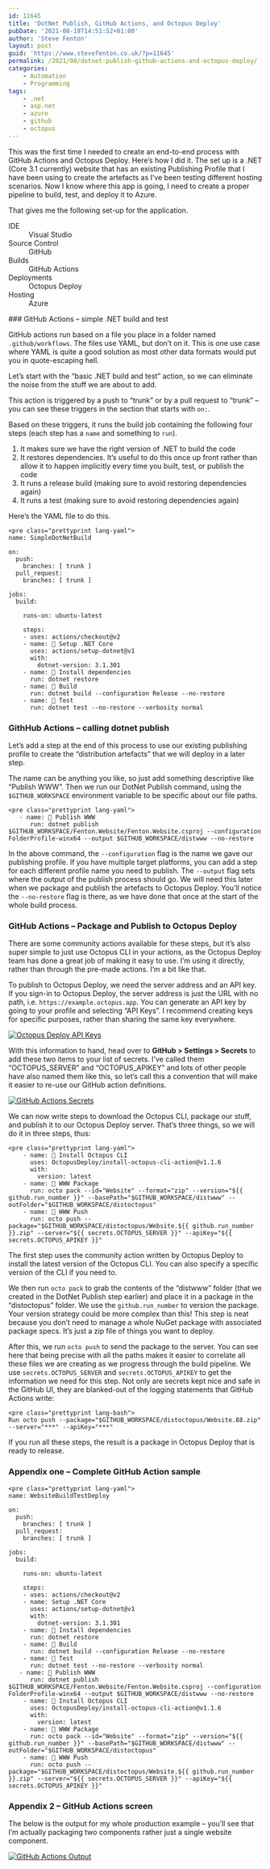 ```yaml
---
id: 11645
title: 'DotNet Publish, GitHub Actions, and Octopus Deploy'
pubDate: '2021-08-19T14:51:52+01:00'
author: 'Steve Fenton'
layout: post
guid: 'https://www.stevefenton.co.uk/?p=11645'
permalink: /2021/08/dotnet-publish-github-actions-and-octopus-deploy/
categories:
    - Automation
    - Programming
tags:
    - .net
    - asp.net
    - azure
    - github
    - octopus
---
```


This was the first time I needed to create an end-to-end process with GitHub Actions and Octopus Deploy. Here’s how I did it. The set up is a .NET (Core 3.1 currently) website that has an existing Publishing Profile that I have been using to create the artefacts as I’ve been testing different hosting scenarios. Now I know where this app is going, I need to create a proper pipeline to build, test, and deploy it to Azure.

That gives me the following set-up for the application.

<dl><dt>IDE</dt><dd>Visual Studio</dd><dt>Source Control</dt><dd>GitHub</dd><dt>Builds</dt><dd>GitHub Actions</dd><dt>Deployments</dt><dd>Octopus Deploy</dd><dt>Hosting</dt><dd>Azure</dd></dl>### GitHub Actions – simple .NET build and test

GitHub actions run based on a file you place in a folder named `.github/workflows`. The files use YAML, but don’t on it. This is one use case where YAML is quite a good solution as most other data formats would put you in quote-escaping hell.

Let’s start with the “basic .NET build and test” action, so we can eliminate the noise from the stuff we are about to add.

This action is triggered by a push to “trunk” or by a pull request to “trunk” – you can see these triggers in the section that starts with `on:`.

Based on these triggers, it runs the build job containing the following four steps (each step has a `name` and something to `run`).

1. It makes sure we have the right version of .NET to build the code
2. It restores dependencies. It’s useful to do this once up front rather than allow it to happen implicitly every time you built, test, or publish the code
3. It runs a release build (making sure to avoid restoring dependencies again)
4. It runs a test (making sure to avoid restoring dependencies again)

Here’s the YAML file to do this.

```
<pre class="prettyprint lang-yaml">
name: SimpleDotNetBuild

on:
  push:
    branches: [ trunk ]
  pull_request:
    branches: [ trunk ]

jobs:
  build:

    runs-on: ubuntu-latest

    steps:
    - uses: actions/checkout@v2
    - name: 🥅 Setup .NET Core
      uses: actions/setup-dotnet@v1
      with:
        dotnet-version: 3.1.301
    - name: 🥅 Install dependencies
      run: dotnet restore
    - name: 🥅 Build
      run: dotnet build --configuration Release --no-restore
    - name: 🥅 Test
      run: dotnet test --no-restore --verbosity normal
```

### GithHub Actions – calling dotnet publish

Let’s add a step at the end of this process to use our existing publishing profile to create the “distribution artefacts” that we will deploy in a later step.

The name can be anything you like, so just add something descriptive like “Publish WWW”. Then we run our DotNet Publish command, using the `$GITHUB_WORKSPACE` environment variable to be specific about our file paths.

```
<pre class="prettyprint lang-yaml">
   - name: 🥅 Publish WWW
      run: dotnet publish $GITHUB_WORKSPACE/Fenton.Website/Fenton.Website.csproj --configuration FolderProfile-winx64 --output $GITHUB_WORKSPACE/distwww --no-restore
```

In the above command, the `--configuration` flag is the name we gave our publishing profile. If you have multiple target platforms, you can add a step for each different profile name you need to publish. The `--output` flag sets where the output of the publish process should go. We will need this later when we package and publish the artefacts to Octopus Deploy. You’ll notice the `--no-restore` flag is there, as we have done that once at the start of the whole build process.

### GitHub Actions – Package and Publish to Octopus Deploy

There are some community actions available for these steps, but it’s also super simple to just use Octopus CLI in your actions, as the Octopus Deploy team has done a great job of making it easy to use. I’m using it directly, rather than through the pre-made actions. I’m a bit like that.

To publish to Octopus Deploy, we need the server address and an API key. If you sign-in to Octopus Deploy, the server address is just the URL with no path, i.e. `https://example.octopus.app`. You can generate an API key by going to your profile and selecting “API Keys”. I recommend creating keys for specific purposes, rather than sharing the same key everywhere.

[![Octopus Deploy API Keys](https://www.stevefenton.co.uk/wp-content/uploads/2021/08/octopus-api-key-1024x541.jpg)](https://www.stevefenton.co.uk/2021/08/dotnet-publish-github-actions-and-octopus-deploy/octopus-api-key/)

With this information to hand, head over to **GitHub &gt; Settings &gt; Secrets** to add these two items to your list of secrets. I’ve called them “OCTOPUS\_SERVER” and “OCTOPUS\_APIKEY” and lots of other people have also named them like this, so let’s call this a convention that will make it easier to re-use our GitHub action definitions.

[![GitHub Actions Secrets](https://www.stevefenton.co.uk/wp-content/uploads/2021/08/github-actions-secrets-1024x459.jpg)](https://www.stevefenton.co.uk/2021/08/dotnet-publish-github-actions-and-octopus-deploy/github-actions-secrets/)

We can now write steps to download the Octopus CLI, package our stuff, and publish it to our Octopus Deploy server. That’s three things, so we will do it in three steps, thus:

```
<pre class="prettyprint lang-yaml">
    - name: 🐙 Install Octopus CLI
      uses: OctopusDeploy/install-octopus-cli-action@v1.1.6
      with:
        version: latest
    - name: 🐙 WWW Package
      run: octo pack --id="Website" --format="zip" --version="${{ github.run_number }}" --basePath="$GITHUB_WORKSPACE/distwww" --outFolder="$GITHUB_WORKSPACE/distoctopus"
    - name: 🐙 WWW Push
      run: octo push --package="$GITHUB_WORKSPACE/distoctopus/Website.${{ github.run_number }}.zip" --server="${{ secrets.OCTOPUS_SERVER }}" --apiKey="${{ secrets.OCTOPUS_APIKEY }}"
```

The first step uses the community action written by Octopus Deploy to install the latest version of the Octopus CLI. You can also specify a specific version of the CLI if you need to.

We then run `octo pack` to grab the contents of the “distwww” folder (that we created in the DotNet Publish step earlier) and place it in a package in the “distoctopus” folder. We use the `github.run_number` to version the package. Your version strategy could be more complex than this! This step is neat because you don’t need to manage a whole NuGet package with associated package specs. It’s just a zip file of things you want to deploy.

After this, we run `octo push` to send the package to the server. You can see here that being precise with all the paths makes it easier to correlate all these files we are creating as we progress through the build pipeline. We use `secrets.OCTOPUS_SERVER` and `secrets.OCTOPUS_APIKEY` to get the information we need for this step. Not only are secrets kept nice and safe in the GitHub UI, they are blanked-out of the logging statements that GitHub Actions write:

```
<pre class="prettyprint lang-bash">
Run octo push --package="$GITHUB_WORKSPACE/distoctopus/Website.88.zip" --server="***" --apiKey="***"
```

If you run all these steps, the result is a package in Octopus Deploy that is ready to release.

### Appendix one – Complete GitHub Action sample

```
<pre class="prettyprint lang-yaml">
name: WebsiteBuildTestDeploy

on:
  push:
    branches: [ trunk ]
  pull_request:
    branches: [ trunk ]

jobs:
  build:

    runs-on: ubuntu-latest

    steps:
    - uses: actions/checkout@v2
    - name: Setup .NET Core
      uses: actions/setup-dotnet@v1
      with:
        dotnet-version: 3.1.301
    - name: 🥅 Install dependencies
      run: dotnet restore
    - name: 🥅 Build
      run: dotnet build --configuration Release --no-restore
    - name: 🥅 Test
      run: dotnet test --no-restore --verbosity normal
   - name: 🥅 Publish WWW
      run: dotnet publish $GITHUB_WORKSPACE/Fenton.Website/Fenton.Website.csproj --configuration FolderProfile-winx64 --output $GITHUB_WORKSPACE/distwww --no-restore
    - name: 🐙 Install Octopus CLI
      uses: OctopusDeploy/install-octopus-cli-action@v1.1.6
      with:
        version: latest
    - name: 🐙 WWW Package
      run: octo pack --id="Website" --format="zip" --version="${{ github.run_number }}" --basePath="$GITHUB_WORKSPACE/distwww" --outFolder="$GITHUB_WORKSPACE/distoctopus"
    - name: 🐙 WWW Push
      run: octo push --package="$GITHUB_WORKSPACE/distoctopus/Website.${{ github.run_number }}.zip" --server="${{ secrets.OCTOPUS_SERVER }}" --apiKey="${{ secrets.OCTOPUS_APIKEY }}"
```

### Appendix 2 – GitHub Actions screen

The below is the output for my whole production example – you’ll see that I’m actually packaging two components rather just a single website component.

[![GitHub Actions Output](https://www.stevefenton.co.uk/wp-content/uploads/2021/08/github-actions-output.jpg)](https://www.stevefenton.co.uk/2021/08/dotnet-publish-github-actions-and-octopus-deploy/github-actions-output/)